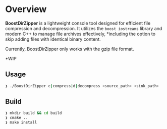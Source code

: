 # Overview 

**BoostDirZipper** is a lightweight console tool designed for efficient file compression and decompression. It utilizes the `boost iostreams` library and modern C++ to manage file archives effectively, *including the option to skip adding files with identical binary content.

Currently, BoostDirZipper only works with the gzip file format.

*WIP

## Usage

```bash
❯ ./BoostDirZipper c|compress|d|decompress <source_path> <sink_path>
```
## Build

```bash
❯ mkdir build && cd build
❯ cmake ..
❯ make install
```